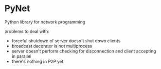 # PyNet

Python library for network programming

problems to deal with:
- forceful shutdown of server doesn't shut down clients
- broadcast decorator is not multiprocess
- server doesn't perform checking for disconnection and client accepting in parallel 
- there's nothing in P2P yet
